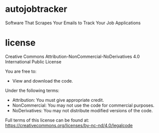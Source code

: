 # autojobtracker
Software That Scrapes Your Emails to Track Your Job Applications

# license
Creative Commons Attribution-NonCommercial-NoDerivatives 4.0 International Public License

You are free to:
- View and download the code.

Under the following terms:
- Attribution: You must give appropriate credit.
- NonCommercial: You may not use the code for commercial purposes.
- NoDerivatives: You may not distribute modified versions of the code.

Full terms of this license can be found at:
https://creativecommons.org/licenses/by-nc-nd/4.0/legalcode


